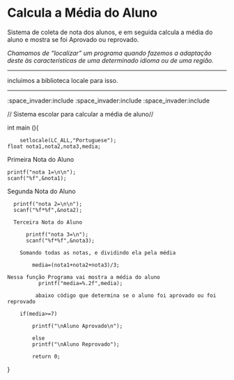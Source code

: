 # Calcula a Média do Aluno
 Sistema de coleta de nota dos alunos, e em seguida calcula a média do aluno e mostra se foi Aprovado ou reprovado.



*Chamamos de “localizar” um programa quando fazemos a adaptação deste às
 características de uma determinado idioma ou de uma região.*
 <hr>
 incluímos a biblioteca locale para isso.
 
<hr>
:space_invader:include <stdio.h>
:space_invader:include <stdlib.h>
:space_invader:include <locale.h>

// Sistema escolar para calcular a média de aluno// 


int main (){
		
		setlocale(LC_ALL,"Portuguese");
	float nota1,nota2,nota3,media;
  
 Primeira Nota do Aluno
  
    printf("nota 1=\n\n");
    scanf("%f",&nota1);
    
   Segunda Nota do Aluno
	 
      printf("nota 2=\n\n");
      scanf("%f*%f",&nota2);
	
      Terceira Nota do Aluno
    
          printf("nota 3=\n");
          scanf("%f*%f",&nota3);
	
        Somando todas as notas, e dividindo ela pela média
  
            media=(nota1+nota2+nota3)/3;
	  
    Nessa função Programa vai mostra a média do aluno
              printf("media=%.2f",media);
              
			 abaixo código que determina se o aluno foi aprovado ou foi reprovado
       
		if(media>=7)
		
			printf("\nAluno Aprovado\n");
			
			else 
			printf("\nAluno Reprovado");
			
			return 0;
	
	
}
